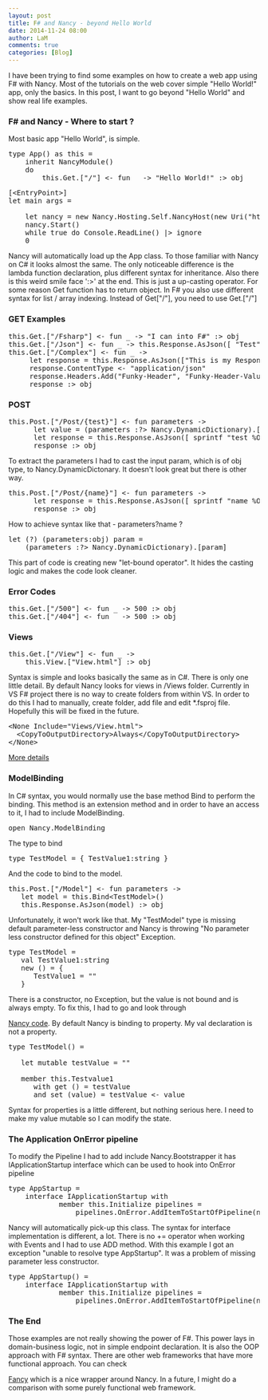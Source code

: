 ```yaml
---
layout: post
title: F# and Nancy - beyond Hello World
date: 2014-11-24 08:00
author: LaM
comments: true
categories: [Blog]
---
```

<p lang="pl">
  I have been trying to find some examples on how to create a web app using F# with Nancy. Most of the tutorials on the web cover simple "Hello World!" app, only the basics. In this post, I want to go beyond "Hello World" and show real life examples.
</p>

<h3>F# and Nancy - Where to start ?</h3>

<p>Most basic app "Hello World", is simple.</p>

<pre class="lang:c# decode:true">type App() as this =
    inherit NancyModule()
    do
        this.Get.["/"] &lt;- fun _ -&gt; "Hello World!" :&gt; obj</pre>

<pre class="lang:c# decode:true">[&lt;EntryPoint&gt;]
let main args =

    let nancy = new Nancy.Hosting.Self.NancyHost(new Uri("http://localhost:" + "8100"))
    nancy.Start()
    while true do Console.ReadLine() |&gt; ignore
    0</pre>

<p>Nancy will automatically load up the App class. To those familiar with Nancy on C# it looks almost the same. The only noticeable difference is the lambda function declaration, plus different syntax for inheritance. Also there is this weird smile face ':>' at the end. This is just a up-casting operator. For some reason Get function has to return object. In F# you also use different syntax for list / array indexing. Instead of Get["/"], you need to use Get.["/"]</p>

<h3>GET Examples</h3>

<pre class="lang:c# decode:true">this.Get.["/Fsharp"] &lt;- fun _ -&gt; "I can into F#" :&gt; obj
this.Get.["/Json"] &lt;- fun _ -&gt; this.Response.AsJson([ "Test" ]) :&gt; obj
this.Get.["/Complex"] &lt;- fun _ -&gt; 
     let response = this.Response.AsJson(["This is my Response"])
     response.ContentType &lt;- "application/json"
     response.Headers.Add("Funky-Header", "Funky-Header-Value")
     response :&gt; obj</pre>

<h3>POST</h3>

<pre class="lang:c# decode:true ">this.Post.["/Post/{test}"] &lt;- fun parameters -&gt; 
      let value = (parameters :?&gt; Nancy.DynamicDictionary).["test"]
      let response = this.Response.AsJson([ sprintf "test %O" value ])
      response :&gt; obj</pre>

<p>To extract the parameters I had to cast the input param, which is of obj type, to Nancy.DynamicDictonary. It doesn't look great but there is other way.</p>

<pre class="lang:c# decode:true " >this.Post.["/Post/{name}"] &lt;- fun parameters -&gt; 
      let response = this.Response.AsJson([ sprintf "name %O" parameters?name ])
      response :&gt; obj</pre>

<p>How to achieve syntax like that - parameters?name ?</p>

<pre class="lang:c# decode:true " >let (?) (parameters:obj) param =
    (parameters :?&gt; Nancy.DynamicDictionary).[param]
</pre>

<p>This part of code is creating new "let-bound operator". It hides the casting logic and makes the code look cleaner.</p>

<h3>Error Codes</h3>

<pre class="lang:c# decode:true " >this.Get.["/500"] &lt;- fun _ -&gt; 500 :&gt; obj
this.Get.["/404"] &lt;- fun _ -&gt; 500 :&gt; obj</pre>

<h3>Views</h3>

<pre class="lang:c# decode:true " >this.Get.["/View"] &lt;- fun _ -&gt;
    this.View.["View.html"] :&gt; obj
</pre>

<p>Syntax is simple and looks basically the same as in C#. There is only one little detail. By default Nancy looks for views in /Views folder. Currently in VS F# project there is no way to create folders from within VS. In order to do this I had to manually, create folder, add file and edit *.fsproj file. Hopefully this will be fixed in the future.</p>

<pre class="lang:c# decode:true " >&lt;None Include="Views/View.html"&gt;
  &lt;CopyToOutputDirectory&gt;Always&lt;/CopyToOutputDirectory&gt;
&lt;/None&gt;
</pre>

<p><a href="https://web.archive.org/web/20120116085906/http://cultivatingcode.com/2010/02/12/folders-in-f-projects/">More details</a></p>

<h3>ModelBinding</h3>

<p>In C# syntax, you would normally use the base method Bind<T> to perform the binding. This method is an extension method and in order to have an access to it, I had to include ModelBinding.</p>

<pre class="lang:c# decode:true " >open Nancy.ModelBinding</pre>

<p>The type to bind</p>

<pre class="lang:c# decode:true " >type TestModel = { TestValue1:string }</pre>

<p>And the code to bind to the model.</p>

<pre class="lang:c# decode:true " >this.Post.["/Model"] &lt;- fun parameters -&gt;
   let model = this.Bind&lt;TestModel&gt;()
   this.Response.AsJson(model) :&gt; obj
</pre>

<p>Unfortunately, it won't work like that. My "TestModel" type is missing default parameter-less constructor and Nancy is throwing "No parameter less constructor defined for this object" Exception.</p>

<pre class="lang:c# decode:true " >type TestModel = 
   val TestValue1:string
   new () = {
      TestValue1 = ""
   }</pre>

<p>There is a constructor, no Exception, but the value is not bound and is always empty. To fix this, I had to go and look through</p>

<p><a href="https://github.com/NancyFx/Nancy/blob/6ceb54daec2dc230ab6fe55b367d3837e262c1db/src/Nancy/ModelBinding/DefaultBinder.cs">Nancy code</a>. By default Nancy is binding to property. My val declaration is not a property.</p>

<pre class="lang:c# decode:true " >type TestModel() =

   let mutable testValue = ""

   member this.Testvalue1
      with get () = testValue
      and set (value) = testValue &lt;- value
</pre>

<p>Syntax for properties is a little different, but nothing serious here. I need to make my value mutable so I can modify the state.</p>

<h3>The Application OnError pipeline</h3>

<p>To modify the Pipeline I had to add include Nancy.Bootstrapper it has IApplicationStartup interface which can be used to hook into OnError pipeline</p>

<pre class="lang:c# decode:true " >type AppStartup =
    interface IApplicationStartup with 
            member this.Initialize pipelines = 
                pipelines.OnError.AddItemToStartOfPipeline(new Func&lt;NancyContext, exn, Response&gt;(fun ctx _ -&gt; new Response()))
</pre>

<p>Nancy will automatically pick-up this class. The syntax for interface implementation is different, a lot. There is no += operator when working with Events and I had to use ADD method. With this example I got an exception "unable to resolve type AppStartup". It was a problem of missing parameter less constructor.</p>

<pre class="lang:c# decode:true " >type AppStartup() =
    interface IApplicationStartup with 
            member this.Initialize pipelines = 
                pipelines.OnError.AddItemToStartOfPipeline(new Func&lt;NancyContext, exn, Response&gt;(fun ctx _ -&gt; new Response()))
</pre>

<h3>The End</h3>

<p>Those examples are not really showing the power of F#. This power lays in domain-business logic, not in simple endpoint declaration. It is also the OOP approach with F# syntax. There are other web frameworks that have more functional approach. You can check</p>

<p><a href="https://github.com/simonhdickson/Fancy">Fancy</a> which is a nice wrapper around Nancy. In a future, I might do a comparison with some purely functional web framework.</p>

